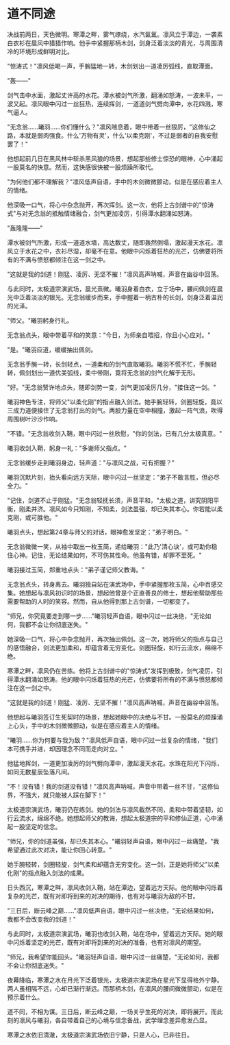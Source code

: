 # 道不同途

决战前两日，天色微明。寒潭之畔，雾气缭绕，水汽氤氲。凛风立于潭边，一袭素白衣衫在晨风中猎猎作响。他手中紧握那柄木剑，剑身泛着淡淡的青光，与周围清冷的环境形成鲜明对比。

"惊涛式！"凛风低喝一声，手腕猛地一转，木剑划出一道凌厉弧线，直取潭面。

"轰——"

剑气击中水面，激起丈许高的水花。潭水被剑气所激，翻涌如怒涛，一波未平，一波又起。凛风眼中闪过一丝狂热，连续挥剑，一道道剑气劈向潭中，水花四溅，寒气逼人。

"无念翁......曦羽......你们懂什么？"凛风喘息着，眼中带着一丝狠厉，"这修仙之路，本就是弱肉强食。什么'万物有灵'，什么'以柔克刚'，不过是弱者的自我安慰罢了！"

他想起前几日在黑风林中斩杀黑风狼的场景，想起那些修士惊恐的眼神，心中涌起一股莫名的快意。然而，这快感很快被一股烦躁所取代。

"为何他们都不理解我？"凛风低声自语，手中的木剑微微颤动，似是在感应着主人的情绪。

他深吸一口气，将心中杂念抛开，再次挥剑。这一次，他将上古剑谱中的"惊涛式"与对无念翁的抵触情绪融合，剑气更加凌厉，引得潭水翻涌如怒涛。

"轰隆隆——"

潭水被剑气所激，形成一道道水墙，高达数丈，随即轰然倒塌，激起漫天水花。凛风立于水花之中，衣衫尽湿，却毫不在意。他眼中闪烁着狂热的光芒，仿佛要将所有的不满与愤怒都倾注在这一剑之中。

"这就是我的剑道！刚猛、凌厉、无坚不摧！"凛风高声呐喊，声音在幽谷中回荡。

与此同时，太极道宗演武场，晨光熹微。曦羽身着白衣，立于场中，腰间佩剑在晨光中泛着淡淡的银光。无念翁缓步而来，手中握着一柄古朴的长剑，剑身泛着温润的光泽。

"师父。"曦羽躬身行礼。

无念翁点头，眼中带着平和的笑意："今日，为师亲自喂招，你且小心应对。"

"是。"曦羽应道，缓缓抽出佩剑。

无念翁手腕一转，长剑轻点，一道柔和的剑气直取曦羽。曦羽不慌不忙，手腕轻转，佩剑划出一道优美弧线，柔中带刚，竟将无念翁的剑气化解于无形。

"好。"无念翁赞许地点头，随即剑势一变，剑气更加凌厉几分，"接住这一剑。"

曦羽神色专注，将师父"以柔化刚"的指点融入剑法。她手腕轻转，剑圈轻旋，竟以三成力道便接住了无念翁打出的剑气。两股力量在空中相撞，激起一阵气浪，吹得周围树叶沙沙作响。

"不错。"无念翁收剑入鞘，眼中闪过一丝欣慰，"你的剑法，已有几分太极真意。"

曦羽收剑入鞘，躬身一礼："多谢师父指点。"

无念翁缓步走到曦羽身边，轻声道："与凛风之战，可有把握？"

曦羽沉默片刻，抬头看向远方天际，眼中闪过一丝坚定："弟子不敢言胜，但必尽全力。"

"记住，剑道不止于刚猛。"无念翁轻抚长须，声音平和，"太极之道，讲究阴阳平衡，刚柔并济。凛风如今只知刚，不知柔，剑法虽强，却已失其本心。你若能以柔克刚，或可胜他。"

曦羽点头，想起第24章与师父的对话，眼神愈发坚定："弟子明白。"

无念翁微微一笑，从袖中取出一枚玉简，递给曦羽："此乃'清心诀'，或可助你稳住心神。记住，无论结果如何，不可伤其性命。他虽有错，却罪不至死。"

曦羽接过玉简，郑重地点头："弟子谨记师父教诲。"

无念翁点头，转身离去。曦羽独自站在演武场中，手中紧握那枚玉简，心中百感交集。她想起与凛风初识时的场景，想起他曾是个正直善良的修士，想起他帮助那些需要帮助的人时的笑容。然而，自从他得到那上古剑谱，一切都变了。

"师兄，你究竟要走到哪一步......"曦羽轻声自语，眼中闪过一丝决绝，"无论如何，我都不会让你彻底迷失。"

她深吸一口气，将心中杂念抛开，再次抽出佩剑。这一次，她将师父的指点与自己的感悟融合，剑法更加柔和，却蕴含着无穷变化。剑圈轻旋，如行云流水，绵绵不绝。

寒潭之畔，凛风仍在苦练。他将上古剑谱中的"惊涛式"发挥到极致，剑气凌厉，引得潭水翻涌如怒涛。他的眼中闪烁着狂热的光芒，仿佛要将所有的不满与愤怒都倾注在这一剑之中。

"这就是我的剑道！刚猛、凌厉、无坚不摧！"凛风高声呐喊，声音在幽谷中回荡。

他想起与曦羽签订生死契时的场景，想起她眼中的决绝与不甘。一股莫名的烦躁涌上心头，手中的木剑微微颤动，似是在感应着主人的情绪。

"曦羽......你为何要与我为敌？"凛风低声自语，眼中闪过一丝复杂的情绪，"我们本可携手并进，却因理念不同而走向对立。"

他猛地挥剑，一道更加凌厉的剑气劈向潭中，激起漫天水花。水珠在阳光下闪烁，如同无数星辰坠落凡间。

"不！没有错！我的剑道没有错！"凛风高声呐喊，声音中带着一丝不甘，"这修仙界，不强大，就只能被人踩在脚下！"

太极道宗演武场，曦羽仍在练剑。她的剑法与凛风截然不同，柔和中带着坚韧，如行云流水，绵绵不绝。她想起师父的教诲，想起太极道宗的平和修仙正道，心中涌起一股坚定的信念。

"师兄，你的剑道虽强，却已失其本心。"曦羽轻声自语，眼中闪过一丝痛楚，"我希望通过此次对决，能让你回心转意。"

她手腕轻转，剑圈轻旋，剑气柔和却蕴含无穷变化。这一剑，正是她将师父"以柔化刚"的指点融入剑法的成果。

日头西沉，寒潭之畔，凛风收剑入鞘，站在潭边，望着远方天际。他的眼中闪烁着复杂的光芒，既有对即将到来的对决的期待，也有对与曦羽为敌的不甘。

"三日后，断云峰之巅......"凛风低声自语，眼中闪过一丝决绝，"无论结果如何，我都不会改变我的剑道！"

与此同时，太极道宗演武场，曦羽也收剑入鞘，站在场中，望着远方天际。她的眼中闪烁着坚定的光芒，既有对即将到来的对决的准备，也有对凛风的期望。

"师兄，我希望你能回头。"曦羽轻声自语，眼中闪过一丝痛楚，"无论如何，我都不会让你彻底迷失。"

夜幕降临，寒潭之水在月光下泛着银光，太极道宗演武场在星光下显得格外宁静。两人虽相隔不远，心却已渐行渐远。而那柄木剑，在凛风的腰间微微颤动，似是在预示着什么。

道不同，不相为谋。三日后，断云峰之巅，一场关乎生死的对决，即将展开。而此刻的凛风与曦羽，各自带着自己的心境与信念备战，武学理念差异愈发凸显。

寒潭之水依旧清澈，太极道宗演武场依旧宁静，只是人心，已非往日。